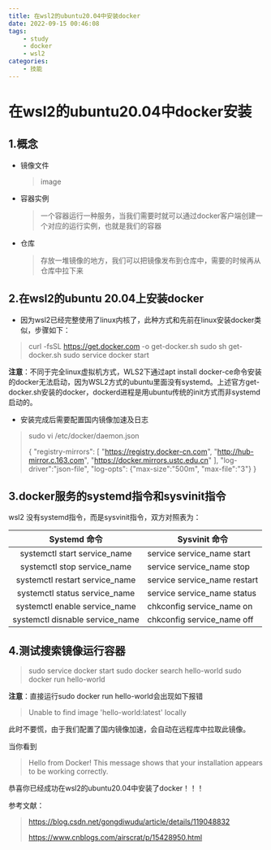 ```yaml
---
title: 在wsl2的ubuntu20.04中安装docker
date: 2022-09-15 00:46:08
tags:
	- study
	- docker
	- wsl2
categories:
	- 技能
---
```

# 在wsl2的ubuntu20.04中docker安装

## 1.概念

* 镜像文件

  >image

* 容器实例

  > 一个容器运行一种服务，当我们需要时就可以通过docker客户端创建一个对应的运行实例，也就是我们的容器

* 仓库

  > 存放一堆镜像的地方，我们可以把镜像发布到仓库中，需要的时候再从仓库中拉下来

## 2.在wsl2的ubuntu 20.04上安装docker

* 因为wsl2已经完整使用了linux内核了，此种方式和先前在linux安装docker类似，步骤如下：

> curl -fsSL https://get.docker.com -o get-docker.sh
> sudo sh get-docker.sh
> sudo service docker start

**注意**：不同于完全linux虚拟机方式，WLS2下通过apt install docker-ce命令安装的docker无法启动，因为WSL2方式的ubuntu里面没有systemd。上述官方get-docker.sh安装的docker，dockerd进程是用ubuntu传统的init方式而非systemd启动的。

* 安装完成后需要配置国内镜像加速及日志

> sudo vi /etc/docker/daemon.json
>
> {
>   "registry-mirrors": [
>       "https://registry.docker-cn.com",
>       "http://hub-mirror.c.163.com",
>       "https://docker.mirrors.ustc.edu.cn"
>   ],
>   "log-driver":"json-file",
>   "log-opts": {"max-size":"500m", "max-file":"3"}
> }

## 3.docker服务的systemd指令和sysvinit指令

wsl2 没有systemd指令，而是sysvinit指令，双方对照表为：

|          Systemd 命令           | Sysvinit 命令                |
| :-----------------------------: | ---------------------------- |
|  systemctl start service_name   | service service_name start   |
|   systemctl stop service_name   | service service_name stop    |
| systemctl restart service_name  | service service_name restart |
|  systemctl status service_name  | service service_name status  |
|  systemctl enable service_name  | chkconfig service_name on    |
| systemctl disnable service_name | chkconfig service_name off   |

## 4.测试搜索镜像运行容器

>sudo service docker start
>sudo docker search hello-world
>sudo docker run hello-world

**注意**：直接运行sudo docker run hello-world会出现如下报错

> Unable to find image 'hello-world:latest' locally

此时不要慌，由于我们配置了国内镜像加速，会自动在远程库中拉取此镜像。

当你看到

>Hello from Docker!
>This message shows that your installation appears to be working correctly.

恭喜你已经成功在wsl2的ubuntu20.04中安装了docker！！！

参考文献：

> https://blog.csdn.net/gongdiwudu/article/details/119048832
>
> https://www.cnblogs.com/airscrat/p/15428950.html